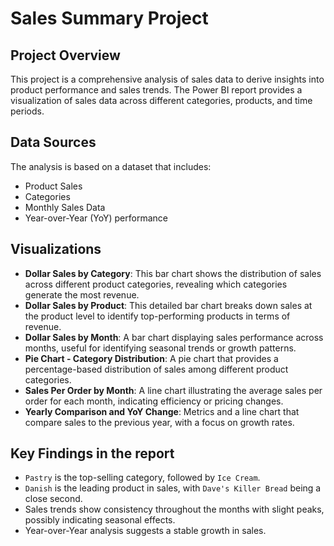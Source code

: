 # Sales Summary Project

## Project Overview

This project is a comprehensive analysis of sales data to derive insights into product performance and sales trends. The Power BI report provides a visualization of sales data across different categories, products, and time periods.

## Data Sources

The analysis is based on a dataset that includes:

- Product Sales
- Categories
- Monthly Sales Data
- Year-over-Year (YoY) performance

## Visualizations

- **Dollar Sales by Category**: This bar chart shows the distribution of sales across different product categories, revealing which categories generate the most revenue.
- **Dollar Sales by Product**: This detailed bar chart breaks down sales at the product level to identify top-performing products in terms of revenue.
- **Dollar Sales by Month**: A bar chart displaying sales performance across months, useful for identifying seasonal trends or growth patterns.
- **Pie Chart - Category Distribution**: A pie chart that provides a percentage-based distribution of sales among different product categories.
- **Sales Per Order by Month**: A line chart illustrating the average sales per order for each month, indicating efficiency or pricing changes.
- **Yearly Comparison and YoY Change**: Metrics and a line chart that compare sales to the previous year, with a focus on growth rates.

## Key Findings in the report

- `Pastry` is the top-selling category, followed by `Ice Cream`.
- `Danish` is the leading product in sales, with `Dave's Killer Bread` being a close second.
- Sales trends show consistency throughout the months with slight peaks, possibly indicating seasonal effects.
- Year-over-Year analysis suggests a stable growth in sales.

